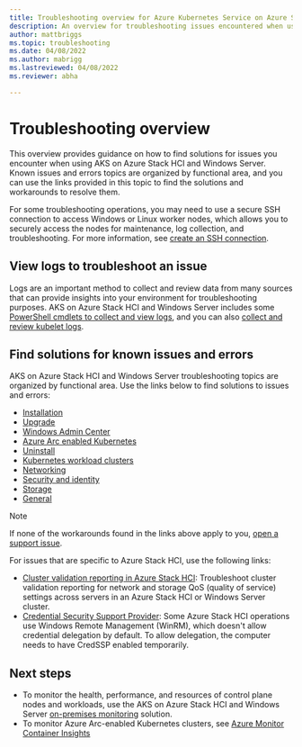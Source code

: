 ```yaml
---
title: Troubleshooting overview for Azure Kubernetes Service on Azure Stack HCI 
description: An overview for troubleshooting issues encountered when using Azure Kubernetes Service on Azure Stack HCI. 
author: mattbriggs
ms.topic: troubleshooting
ms.date: 04/08/2022
ms.author: mabrigg 
ms.lastreviewed: 04/08/2022
ms.reviewer: abha

---
```


# Troubleshooting overview

This overview provides guidance on how to find solutions for issues you encounter when using AKS on Azure Stack HCI and Windows Server. Known issues and errors topics are organized by functional area, and you can use the links provided in this topic to find the solutions and workarounds to resolve them. 

For some troubleshooting operations, you may need to use a secure SSH connection to access Windows or Linux worker nodes, which allows you to securely access the nodes for maintenance, log collection, and troubleshooting. For more information, see [create an SSH connection](ssh-connection.md).  

## View logs to troubleshoot an issue

Logs are an important method to collect and review data from many sources that can provide insights into your environment for troubleshooting purposes. AKS on Azure Stack HCI and Windows Server includes some [PowerShell cmdlets to collect and view logs](./view-logs.md), and you can also [collect and review kubelet logs](get-kubelet-logs.md).

## Find solutions for known issues and errors

AKS on Azure Stack HCI and Windows Server troubleshooting topics are organized by functional area. Use the links below to find solutions to issues and errors: 

- [Installation ](/azure-stack/aks-hci/known-issues-installation)  
- [Upgrade ](/azure-stack/aks-hci/known-issues-upgrade)
- [Windows Admin Center ](/azure-stack/aks-hci/known-issues-windows-admin-center)
- [Azure Arc enabled Kubernetes](/azure-stack/aks-hci/known-issues-arc)
- [Uninstall](/azure-stack/aks-hci/known-issues-uninstall) 
- [Kubernetes workload clusters ](/azure-stack/aks-hci/known-issues-workload-clusters) 
- [Networking](/azure-stack/aks-hci/known-issues-networking)
- [Security and identity](/azure-stack/aks-hci/known-issues-security) 
- [Storage](/azure-stack/aks-hci/known-issues-storage)
- [General](/azure-stack/aks-hci/known-issues)

> [!NOTE]
> If none of the workarounds found in the links above apply to you, [open a support issue](./help-support.md).

For issues that are specific to Azure Stack HCI, use the following links:

- [Cluster validation reporting in Azure Stack HCI](/azure-stack/hci/manage/validate-qos): Troubleshoot cluster validation reporting for network and storage QoS (quality of service) settings across servers in an Azure Stack HCI or Windows Server cluster.
- [Credential Security Support Provider](/azure-stack/hci/manage/troubleshoot-credssp): Some Azure Stack HCI operations use Windows Remote Management (WinRM), which doesn't allow credential delegation by default. To allow delegation, the computer needs to have CredSSP enabled temporarily.

## Next steps

- To monitor the health, performance, and resources of control plane nodes and workloads, use the AKS on Azure Stack HCI and Windows Server [on-premises monitoring](monitor-logging.md) solution.
- To monitor Azure Arc-enabled Kubernetes clusters, see [Azure Monitor Container Insights](/azure/azure-monitor/containers/container-insights-enable-arc-enabled-clusters?toc=%2fazure%2fazure-arc%2fkubernetes%2ftoc.json)
